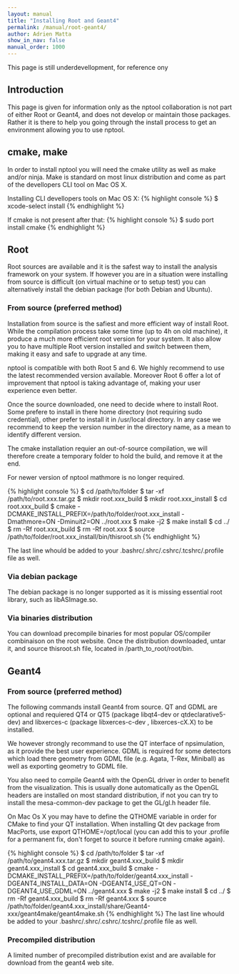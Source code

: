 ```yaml
---
layout: manual
title: "Installing Root and Geant4"
permalink: /manual/root-geant4/
author: Adrien Matta
show_in_nav: false
manual_order: 1000
---
```


This page is still underdevellopment, for reference ony

## Introduction

This page is given for information only as the nptool collaboration is not part of either Root or Geant4, and does not develop or maintain those packages. Rather it is there to help you going through the install process to get an environment allowing you to use nptool.

## cmake, make

In order to install nptool you will need the cmake utility as well as make and/or ninja. Make is standard on most linux distribution and come as part of the devellopers CLI tool on Mac OS X.

Installing CLI devellopers tools on Mac OS X:
{% highlight console %}
$ xcode-select install 
{% endhighlight %}

If cmake is not present after that: 
{% highlight console %}
$ sudo port install cmake
{% endhighlight %}

## Root

Root sources are available and it is the safest way to install the analysis framework on your system. If however you are in a situation were installing from source is difficult (on virtual machine or to setup test) you can alternatively install the debian package (for both Debian and Ubuntu).

### From source (preferred method)

Installation from source is the safiest and more efficient way of install Root. While the compilation process take some time (up to 4h on old machine), it produce a much more efficient root version for your system. It also allow you to have multiple Root version installed and switch between them, making it easy and safe to upgrade at any time. 

nptool is compatible with both Root 5 and 6. We highly recommend to use the latest recommended version available. Moreover Root 6 offer a lot of improvement that nptool is taking advantage of, making your user experience even better.

Once the source downloaded, one need to decide where to install Root. Some prefere to install in there home directory (not requiring sudo credential), other prefer to install it in /usr/local directory. In any case we recommend to keep the version number in the directory name, as a mean to identify different version.

The cmake installation requier an out-of-source compilation, we will therefore create a temporary folder to hold the build, and remove it at the end.

For newer version of nptool mathmore is no longer required. 

{% highlight console %}
$ cd /path/to/folder
$ tar -xf /path/to/root.xxx.tar.gz
$ mkdir root.xxx_build
$ mkdir root.xxx_install
$ cd root.xxx_build
$ cmake -DCMAKE_INSTALL_PREFIX=/path/to/folder/root.xxx_install -Dmathmore=ON -Dminuit2=ON ../root.xxx
$ make -j2 
$ make install
$ cd ../
$ rm -Rf root.xxx_build
$ rm -Rf root.xxx
$ source /path/to/folder/root.xxx_install/bin/thisroot.sh
{% endhighlight %}

The last line whould be added to your .bashrc/.shrc/.cshrc/.tcshrc/.profile file as well.

### Via debian package

The debian package is no longer supported as it is missing essential root library, such as libASImage.so.

### Via binaries distribution

You can download precompile binaries for most popular OS/compiler combinaison on the root website. Once the distribution downloaded, untar it, and source thisroot.sh file, located in /parth_to_root/root/bin.

## Geant4

### From source (preferred method)
The following commands install Geant4 from source. QT and GDML are optional and requiered QT4 or QT5 (package libqt4-dev or qtdeclarative5-dev) and  libxerces-c (package libxerces-c-dev , libxerces-cX.X) to be installed.

We however strongly recommand to use the QT interface of npsimulation, as it provide the best user experience. GDML is required for some detectors which load there geometry from GDML file (e.g. Agata, T-Rex, Miniball) as well as exporting geometry to GDML file.

You also need to compile Geant4 with the OpenGL driver in order to benefit from the visualization. This is usually done automatically as the OpenGL headers are installed on most standard distribution, if not you can try to install the mesa-common-dev package to get the GL/gl.h header file.

On Mac Os X you may have to define the QTHOME variable in order for CMake to find your QT installation. When installing Qt dev package from MacPorts, use export QTHOME=/opt/local (you can add this to your .profile for a permanent fix, don't forget to source it before running cmake again).

{% highlight console %}
$ cd /path/to/folder
$ tar -xf /path/to/geant4.xxx.tar.gz
$ mkdir geant4.xxx_build
$ mkdir geant4.xxx_install
$ cd geant4.xxx_build
$ cmake -DCMAKE_INSTALL_PREFIX=/path/to/folder/geant4.xxx_install -DGEANT4_INSTALL_DATA=ON -DGEANT4_USE_QT=ON -DGEANT4_USE_GDML=ON ../geant4.xxx
$ make -j2 
$ make install
$ cd ../
$ rm -Rf geant4.xxx_build
$ rm -Rf geant4.xxx
$ source /path/to/folder/geant4.xxx_install/share/Geant4-xxx/geant4make/geant4make.sh
{% endhighlight %}
The last line whould be added to your .bashrc/.shrc/.cshrc/.tcshrc/.profile file as well.

### Precompiled distribution
A limited number of precompiled distribution exist and are available for download from the geant4 web site.
